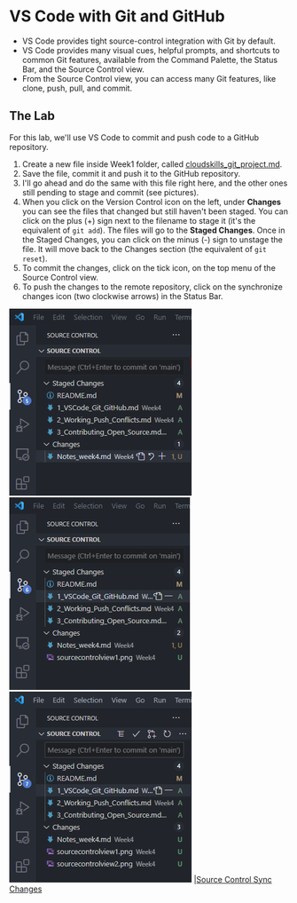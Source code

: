 # VS Code with Git and GitHub

- VS Code provides tight source-control integration with Git by default.
- VS Code provides many visual cues, helpful prompts, and shortcuts to common Git features, available from the Command Palette, the Status Bar, and the Source Control view.
- From the Source Control view, you can access many Git features, like clone, push, pull, and commit.

## The Lab

For this lab, we'll use VS Code to commit and push code to a GitHub repository.

1. Create a new file inside Week1 folder, called [cloudskills_git_project.md](Project1/cloudskills_git_project.md).
2. Save the file, commit it and push it to the GitHub repository.
3. I'll go ahead and do the same with this file right here, and the other ones still pending to stage and commit (see pictures).
4. When you click on the Version Control icon on the left, under **Changes** you can see the files that changed but still haven't been staged. You can click on the plus (+) sign next to the filename to stage it (it's the equivalent of `git add`). The files will go to the **Staged Changes**. Once in the Staged Changes, you can click on the minus (-) sign to unstage the file. It will move back to the Changes section (the equivalent of `git reset`).
5. To commit the changes, click on the tick icon, on the top menu of the Source Control view.
6. To push the changes to the remote repository, click on the synchronize changes icon (two clockwise arrows) in the Status Bar.

![Source Control View 1](sourcecontrolview1.png)
![Source Control View 2](sourcecontrolview2.png)
![Source Control View 3](sourcecontrolview3.png)
|[Source Control Sync Changes](sourcecontrolsync.png)
